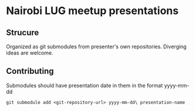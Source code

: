 # Nairobi LUG meetup presentations


## Strucure
Organized as git submodules from presenter's own repositories.
Diverging ideas are welcome.

## Contributing
Submodules should have presentation date in them in the format yyyy-mm-dd
```
git submodule add <git-repository-url> yyyy-mm-dd\ presentation-name
```
